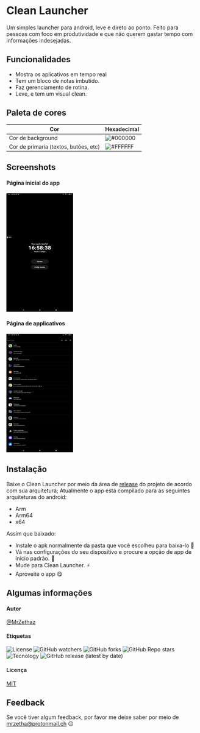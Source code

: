 
# Clean Launcher
Um simples launcher para android, leve e direto ao ponto. Feito para pessoas com foco em produtividade e que não querem gastar tempo com informações indesejadas.


## Funcionalidades

- Mostra os aplicativos em tempo real
- Tem um bloco de notas imbutido.
- Faz gerenciamento de rotina.
- Leve, e tem um visual clean.

## Paleta de cores

| Cor               | Hexadecimal                                                |
| ----------------- | ---------------------------------------------------------------- |
| Cor de background     | ![#000000](https://via.placeholder.com/10/000000?text=+)|
| Cor de primaria (textos, butões, etc) | ![#FFFFFF](https://via.placeholder.com/10/FFFFFF?text=+)|

## Screenshots
#### Página inicial do app
<img src="resources/print1.jpg" height=311 width=175>

#### Página de applicativos
<img src="resources/print2.jpg" height=311 width=175>



## Instalação

Baixe o Clean Launcher por meio da área de [release](https://github.com/MrZethaz/cleanlauncher/release) do projeto de acordo com sua arquitetura;
Atualmente o app está compilado para as seguintes arquiteturas do android:
- Arm
- Arm64
- x64

Assim que baixado:
- Instale o apk normalmente da pasta que você escolheu para baixa-lo 📁
- Vá nas configurações do seu dispositivo e procure a opção de app de ínicio padrão. 📱
- Mude para Clean Launcher. ⚡
- Aproveite o app 😋

## Algumas informações
#### Autor
[@MrZethaz](https://github.com/MrZethaz)

#### Etiquetas
![License](https://img.shields.io/github/license/MrZethaz/cleanlauncher)
![GitHub watchers](https://img.shields.io/github/watchers/MrZethaz/cleanlauncher)
![GitHub forks](https://img.shields.io/github/forks/MrZethaz/cleanlauncher)
![GitHub Repo stars](https://img.shields.io/github/stars/MrZethaz/cleanlauncher)
![Tecnology](https://img.shields.io/badge/Made%20in-flutter-blue)
![GitHub release (latest by date)](https://img.shields.io/github/v/release/MrZethaz/cleanlauncher)
#### Licença

[MIT](https://choosealicense.com/licenses/mit/)


## Feedback

Se você tiver algum feedback, por favor me deixe saber por meio de mrzetha@protonmail.ch 😉
